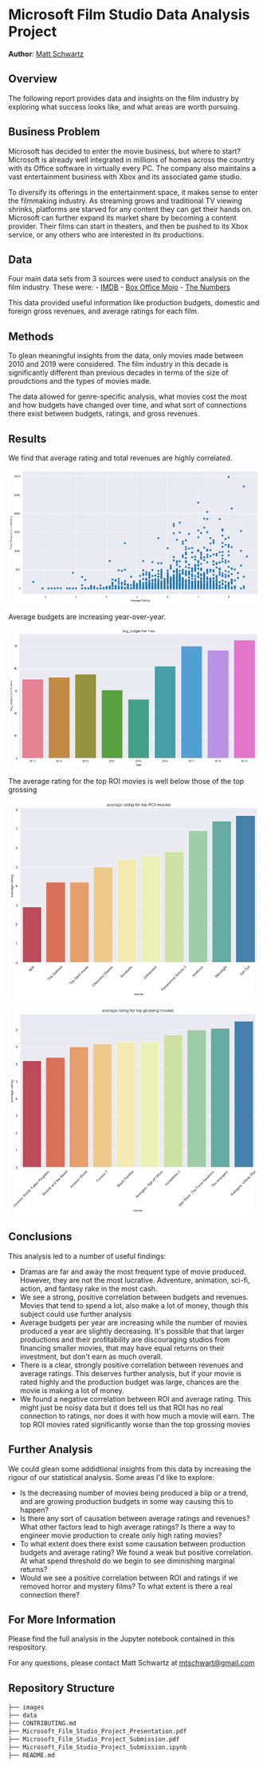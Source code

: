 # Microsoft Film Studio Data Analysis Project

**Author**: [Matt Schwartz](mailto:mtschwart@gmail.com)

## Overview 

The following report provides data and insights on the film industry by exploring what success looks like, and what areas are worth pursuing.

## Business Problem

Microsoft has decided to enter the movie business, but where to start? Microsoft is already well integrated in millions of homes across the country with its Office software in virtually every PC. The company also maintains a vast entertainment business with Xbox and its associated game studio.

To diversify its offerings in the entertainment space, it makes sense to enter the filmmaking industry. As streaming grows and traditional TV viewing shrinks, platforms are starved for any content they can get their hands on. Microsoft can further expand its market share by becoming a content provider. Their films can start in theaters, and then be pushed to its Xbox service, or any others who are interested in its productions.

## Data

Four main data sets from 3 sources were used to conduct analysis on the film industry. These were:
    - [IMDB](https://www.imdb.com/interfaces/)
    - [Box Office Mojo](https://www.boxofficemojo.com/)
    - [The Numbers](https://www.the-numbers.com/)

This data provided useful information like production budgets, domestic and foreign gross revenues, and average ratings for each film.

## Methods

To glean meaningful insights from the data, only movies made between 2010 and 2019 were considered. The film industry in this decade is significantly different than previous decades in terms of the size of proudctions and the types of movies made.

The data allowed for genre-specific analysis, what movies cost the most and how budgets have changed over time, and what sort of connections there exist between budgets, ratings, and gross revenues.

## Results

We find that average rating and total revenues are highly correlated.

![ratings and revenues](/images/ratings_revenue.png)

Average budgets are increasing year-over-year.

![budgets_year](/images/budgets_year.png)

The average rating for the top ROI movies is well below those of the top grossing

![rating_roi](/images/ratings_roi.png)

![rating_top_gross](/images/ratings_top_gross.png)

## Conclusions

This analysis led to a number of useful findings:
- Dramas are far and away the most frequent type of movie produced. However, they are not the most lucrative. Adventure, animation, sci-fi, action, and fantasy rake in the most cash.
- We see a strong, positive correlation between budgets and revenues. Movies that tend to spend a lot, also make a lot of money, though this subject could use further analysis
- Average budgets per year are increasing while the number of movies produced a year are slightly decreasing. It's possible that that larger productions and their profitability are discouraging studios from financing smaller movies, that may have equal returns on their investment, but don't earn as much overall.
- There is a clear, strongly positive correlation between revenues and average ratings. This deserves further analysis, but if your movie is rated highly and the production budget was large, chances are the movie is making a lot of money.
- We found a negative correlation between ROI and average rating. This might just be noisy data but it does tell us that ROI has no real connection to ratings, nor does it with how much a movie will earn. The top ROI movies rated significantly worse than the top grossing movies

## Further Analysis

We could glean some addidtional insights from this data by increasing the rigour of our statistical analysis. Some areas I'd like to explore:

- Is the decreasing number of movies being produced a blip or a trend, and are growing production budgets in some way causing this to happen?
- Is there any sort of causation between average ratings and revenues? What other factors lead to high average ratings? Is there a way to engineer movie production to create only high rating movies?
- To what extent does there exist some causation between production budgets and average rating? We found a weak but positive correlation. At what spend threshold do we begin to see diminishing marginal returns?
- Would we see a positive correlation between ROI and ratings if we removed horror and mystery films? To what extent is there a real connection there?

## For More Information

Please find the full analysis in the Jupyter notebook contained in this respository.

For any questions, please contact Matt Schwartz at [mtschwart@gmail.com](mailto:mtschwart@gmail.com)




## Repository Structure

```
├── images
├── data
├── CONTRIBUTING.md
├── Microsoft_Film_Studio_Project_Presentation.pdf
├── Microsoft_Film_Studio_Project_Submission.pdf
├── Microsoft_Film_Studio_Project_Submission.ipynb
├── README.md
```
